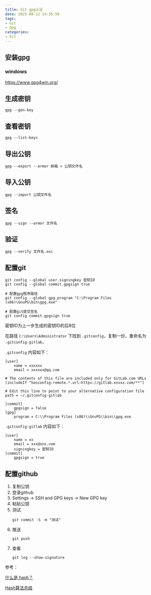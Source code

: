```yaml
---
title: Git gpg认证
date: 2025-08-12 14:35:50
tags:
- Git
- Gpg
categories: 
- Git
---
```


## 安装gpg

### windows

 https://www.gpg4win.org/

## 生成密钥

```
gpg --gen-key
```

## 查看密钥

```
gpg --list-keys
```

## 导出公钥

```
gpg --export --armor 邮箱 > 公钥文件名
```

## 导入公钥

```
gpg --import 公钥文件名
```

## 签名

```
gpg --sign --armor 文件名
```

## 验证

```
gpg --verify 文件名.asc
```

## 配置git


```
git config --global user.signingkey 密钥ID
git config --global commit.gpgsign true

# 配置gpg程序路径
git config --global gpg.program "C:\Program Files (x86)\GnuPG\bin\gpg.exe"

# 配置git提交签名
git config commit.gpgsign true
```

密钥ID为上一步生成的密钥ID的后8位

在路径
`C:\Users\Administrator` 下找到 `.gitconfig`，复制一份，重命名为 `.gitconfig-gitlab`，

`.gitconfig` 内容如下：



```
[user]
	name = xxxxxx
	email = xxxxxx@qq.com
	
# The contents of this file are included only for GitLab.com URLs
[includeIf "hasconfig:remote.*.url:https://gitlab.xxxxx.com/**"]

# Edit this line to point to your alternative configuration file
path = ~/.gitconfig-gitlab

[commit]
	gpgsign = false
[gpg]
	program = C:\\Program Files (x86)\\GnuPG\\bin\\gpg.exe

```

`.gitconfig-gitlab` 内容如下：

```
[user]
	name = xx
	email = xxx@xxx.com
	signingkey = 密钥ID
[commit]
	gpgsign = true

```

## 配置github

1. 复制公钥
2. 登录github
3.  Settings -> SSH and GPG keys -> New GPG key
4. 粘贴公钥
5. 测试
    ```
    git commit -S -m "测试"
    ```
6. 推送
    ```
    git push
    ```
7. 查看
    ```
    git log --show-signature
    ```




参考：

[什么是 hash？](https://www.zhihu.com/question/26762707)

[Hash算法总结](https://blog.csdn.net/asdzheng/article/details/70226007)